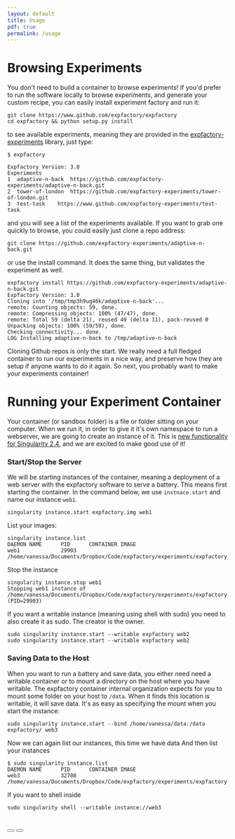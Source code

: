 ```yaml
---
layout: default
title: Usage
pdf: true
permalink: /usage
---
```


# Browsing Experiments

You don't need to build a container to browse experiments! If you'd prefer to run the software locally to browse experiments, and generate your custom recipe, you can easily install experiment factory and run it:

```
git clone https://www.github.com/expfactory/expfactory
cd expfactory && python setup.py install
```

to see available experiments, meaning they are provided in the [expfactory-experiments](https://www.github.com/expfactory/library) library, just type:

```
$ expfactory

Expfactory Version: 3.0
Experiments
1  adaptive-n-back	https://github.com/expfactory-experiments/adaptive-n-back.git
2  tower-of-london	https://github.com/expfactory-experiments/tower-of-london.git
3  test-task	https://www.github.com/expfactory-experiments/test-task
```

and you will see a list of the experiments available. If you want to grab one quickly to browse, you could easily just clone a repo address:

```
git clone https://github.com/expfactory-experiments/adaptive-n-back.git
```

or use the install command. It does the same thing, but validates the experiment as well.

```
expfactory install https://github.com/expfactory-experiments/adaptive-n-back.git
Expfactory Version: 3.0
Cloning into '/tmp/tmp3h9ug46k/adaptive-n-back'...
remote: Counting objects: 59, done.
remote: Compressing objects: 100% (47/47), done.
remote: Total 59 (delta 21), reused 49 (delta 11), pack-reused 0
Unpacking objects: 100% (59/59), done.
Checking connectivity... done.
LOG Installing adaptive-n-back to /tmp/adaptive-n-back
```
Cloning Github repos is only the start. We really need a full fledged container to run our experiments in a nice way, and preserve how they are setup if anyone wants to do it again. So next, you probably want to make your experiments container!


# Running your Experiment Container

Your container (or sandbox folder) is a file or folder sitting on your computer. When we run it, in order to give it it's own namespace to run a webserver, we are going to create an instance of it. This is [new functionality for Singularity 2.4](https://singularityware.github.io/docs-instances), and we are excited to make good use of it!

### Start/Stop the Server
We will be starting instances of the container, meaning a deployment of a web server with the expfactory software to serve a battery. This means first starting the container. In the command below, we use `instnace.start` and name our instance `web1`.

```
singularity instance.start expfactory.img web1
```

List your images:

```
singularity instance.list
DAEMON NAME      PID      CONTAINER IMAGE
web1             29903    /home/vanessa/Documents/Dropbox/Code/expfactory/experiments/expfactory
```

Stop the instance

```
singularity instance.stop web1
Stopping web1 instance of /home/vanessa/Documents/Dropbox/Code/expfactory/experiments/expfactory (PID=29903)
```

If you want a writable instance (meaning using shell with sudo) you need to also create it as sudo. The creator is the owner.

```
sudo singularity instance.start --writable expfactory web2
sudo singularity instance.start --writable expfactory web2
```


### Saving Data to the Host
When you want to run a battery and save data, you either need need a writable container or to mount a directory
on the host where you have writable. The expfactory container internal organization expects for you to mount some folder on your host to `/data`. When it finds this location is writable, it will save data. It's as easy as specifying the mount when you start the instance:

```
sudo singularity instance.start --bind /home/vanessa/data:/data expfactory/ web3
```

Now we can again list our instances, this time we have data And then list your instances

```
$ sudo singularity instance.list
DAEMON NAME      PID      CONTAINER IMAGE
web3             32708    /home/vanessa/Documents/Dropbox/Code/expfactory/experiments/expfactory
```

If you want to shell inside

```
sudo singularity shell --writable instance://web3
```

<br>
<div>
    <a href="/expfactory/generate.html"><button class="previous-button btn btn-primary"><i class="fa fa-chevron-left"></i> </button></a>
    <a href="/expfactory/contribute.html"><button class="next-button btn btn-primary"><i class="fa fa-chevron-right"></i> </button></a>
</div><br>
